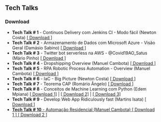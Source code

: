 ## Tech Talks

### Download
* **Tech Talk # 1** - Continuos Delivery com Jenkins CI - Modo fácil (Newton Costa) <a href="https://drive.google.com/open?id=1E4QgZ2WSWzwRMcmAZLCnt8jcFV9mghjv" target="_blank">[ Download ]</a>
* **Tech Talk # 2** - Armazenamento de Dados com Microsoft Azure - Visão Geral (Damásio Sabino) <a href="https://drive.google.com/open?id=1iRbPPzD7N2gh9qYHPPgsFl-17nsbMU0d" target="_blank">[ Download ]</a>
* **Tech Talk # 3** -  Twitter bot serverless na AWS - @Covid19AO_Satus (Mário Pinho) <a href="https://drive.google.com/open?id=12huLdRWwMobvvIhlN921amUy0E_JPQhM" target="_blank">[ Download ]</a>
* **Tech Talk # 4** -  Dropshipping Overview (Manuel Cambota) <a href="https://drive.google.com/open?id=1PmG7Si_wI5lZ8kVc2l4ec5C24WRscGCf" target="_blank">[ Download ]</a>
* **Tech Talk # 5** -  RPA Robotic Process Automation - Overview (Manuel Cambota) <a href="https://drive.google.com/file/d/1nlL1mQyc9b0b8PHadZM8AO1BpLlhRWZ2/view?usp=sharing" target="_blank">[ Download ]</a>
* **Tech Talk # 6** -  IaC - Big Picture (Newton Costa) <a href="https://drive.google.com/file/d/14ALvhhhDlOtR6ovA1UvPM2T6IaojOyoG/view?usp=sharing" target="_blank">[ Download ]</a>
* **Tech Talk # 7** -  Teorema CAP (Romário Ângelo) <a href="https://drive.google.com/file/d/1_gaiT6cuWMZKshgLyIn4IPO-ovP5QZ5K/view?usp=sharing" target="_blank">[ Download ]</a>
* **Tech Talk # 8** -  Conceitos de Machine Learning com Python (Edem Mpiana) <a href="https://drive.google.com/file/d/1qoEI8pH_qcDmlwYVjTRW25PxAg77HqcC/view?usp=sharing" target="_blank">[ Download 1]</a> | <a href="https://drive.google.com/file/d/1RAevzb7eFK0KmFQcONaPWsHBgfiAZEZ1/view?usp=sharing" target="_blank">[ Download 2]</a> | <a href="https://drive.google.com/file/d/1z-CSnbXCaaN99ChXst8NsG8vHUyUr4Bd/view?usp=sharing" target="_blank">[ Download 3]</a>
* **Tech Talk # 9** - Develop Web App Ridiculously fast (Martins Isata) <a href="https://drive.google.com/file/d/1PsaeUE1MiwSV3dN5jdqbcPiZjXyMf6u6/view?usp=sharing" target="_blank">[ Download ]
* **Tech Talk # 10** - Automação Residencial (Manuel Cambota) <a href="" target="_blank">[ Download 1 ] <a href="" target="_blank">[ Download 2 ]
